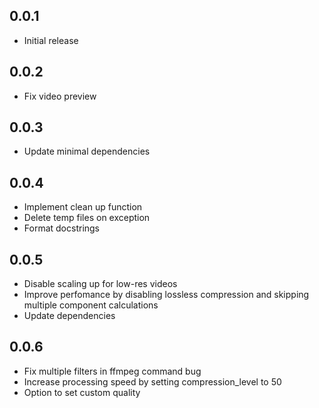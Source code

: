 ## 0.0.1

* Initial release

## 0.0.2

* Fix video preview

## 0.0.3

* Update minimal dependencies

## 0.0.4

* Implement clean up function
* Delete temp files on exception
* Format docstrings

## 0.0.5

* Disable scaling up for low-res videos
* Improve perfomance by disabling lossless compression and skipping multiple component calculations
* Update dependencies

## 0.0.6

* Fix multiple filters in ffmpeg command bug
* Increase processing speed by setting compression_level to 50
* Option to set custom quality